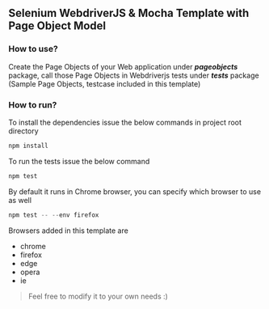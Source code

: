 ## Selenium WebdriverJS & Mocha Template with Page Object Model

### How to use?
Create the Page Objects of your Web application under **_pageobjects_** package, call those Page Objects in Webdriverjs tests under **_tests_** package (Sample Page Objects, testcase included in this template)

### How to run?
To install the dependencies issue the below commands in project root directory
```javascript
npm install
``` 
To run the tests issue the below command
```javascript
npm test
``` 
By default it runs in Chrome browser, you can specify which browser to use as well
```javascript
npm test -- --env firefox
```

Browsers added in this template are 
* chrome
* firefox
* edge
* opera
* ie

> Feel free to modify it to your own needs :)
